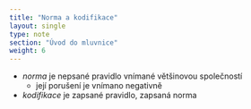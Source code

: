```yaml
---
title: "Norma a kodifikace"
layout: single
type: note
section: "Úvod do mluvnice"
weight: 6
---
```

- _norma_ je nepsané pravidlo vnímané většinovou společností
    - její porušení je vnímano negativně
- _kodifikace_ je zapsané pravidlo, zapsaná norma